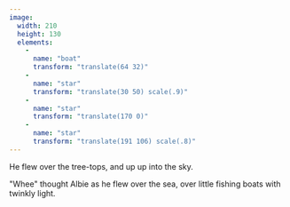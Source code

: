 ```yaml
---
image:
  width: 210
  height: 130
  elements:
    -
      name: "boat"
      transform: "translate(64 32)"
    -
      name: "star"
      transform: "translate(30 50) scale(.9)"
    -
      name: "star"
      transform: "translate(170 0)"
    -
      name: "star"
      transform: "translate(191 106) scale(.8)"
---
```

He flew over the tree-tops, and up up into the sky.

"Whee" thought Albie as he flew over the sea, over little fishing boats with twinkly light.
